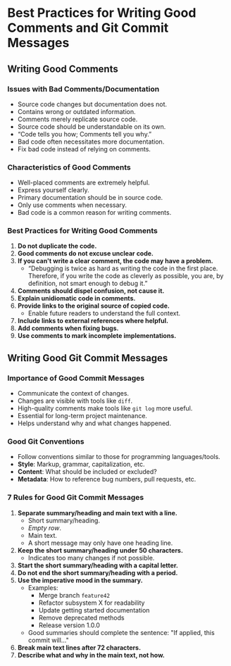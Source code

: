 # Best Practices for Writing Good Comments and Git Commit Messages

## Writing Good Comments

### Issues with Bad Comments/Documentation
- Source code changes but documentation does not.
- Contains wrong or outdated information.
- Comments merely replicate source code.
- Source code should be understandable on its own.
- “Code tells you how; Comments tell you why.”
- Bad code often necessitates more documentation.
- Fix bad code instead of relying on comments.

### Characteristics of Good Comments
- Well-placed comments are extremely helpful.
- Express yourself clearly.
- Primary documentation should be in source code.
- Only use comments when necessary.
- Bad code is a common reason for writing comments.

### Best Practices for Writing Good Comments
1. **Do not duplicate the code.**
2. **Good comments do not excuse unclear code.**
3. **If you can't write a clear comment, the code may have a problem.**
    - “Debugging is twice as hard as writing the code in the first place. Therefore, if you write the code as cleverly as possible, you are, by definition, not smart enough to debug it.”
4. **Comments should dispel confusion, not cause it.**
5. **Explain unidiomatic code in comments.**
6. **Provide links to the original source of copied code.**
    - Enable future readers to understand the full context.
7. **Include links to external references where helpful.**
8. **Add comments when fixing bugs.**
9. **Use comments to mark incomplete implementations.**

## Writing Good Git Commit Messages

### Importance of Good Commit Messages
- Communicate the context of changes.
- Changes are visible with tools like `diff`.
- High-quality comments make tools like `git log` more useful.
- Essential for long-term project maintenance.
- Helps understand why and what changes happened.

### Good Git Conventions
- Follow conventions similar to those for programming languages/tools.
- **Style**: Markup, grammar, capitalization, etc.
- **Content**: What should be included or excluded?
- **Metadata**: How to reference bug numbers, pull requests, etc.

### 7 Rules for Good Git Commit Messages
1. **Separate summary/heading and main text with a line.**
    - Short summary/heading.
    - *Empty row*.
    - Main text.
    - A short message may only have one heading line.
2. **Keep the short summary/heading under 50 characters.**
    - Indicates too many changes if not possible.
3. **Start the short summary/heading with a capital letter.**
4. **Do not end the short summary/heading with a period.**
5. **Use the imperative mood in the summary.**
    - Examples:
        - Merge branch `feature42`
        - Refactor subsystem X for readability
        - Update getting started documentation
        - Remove deprecated methods
        - Release version 1.0.0
    - Good summaries should complete the sentence: "If applied, this commit will..."
6. **Break main text lines after 72 characters.**
7. **Describe what and why in the main text, not how.**
